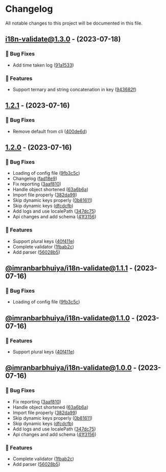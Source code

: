 # Changelog

All notable changes to this project will be documented in this file.

## [i18n-validate@1.3.0](https://github.com/imranbarbhuiya/i18n-validate/compare/v1.2.1...i18n-validate@1.3.0) - (2023-07-18)

### 🐛 Bug Fixes

- Add time taken log ([91a1533](https://github.com/imranbarbhuiya/i18n-validate/commit/91a153309bbfef7450b46cced9091a68ccb6e9f8))

### 🚀 Features

- Support ternary and string concatenation in key ([943682f](https://github.com/imranbarbhuiya/i18n-validate/commit/943682f7aefac0da152ae2ae240c1c314c6d1f16))

## [1.2.1](https://github.com/imranbarbhuiya/i18n-validate/compare/v1.2.0...v1.2.1) - (2023-07-16)

### 🐛 Bug Fixes

-   Remove default from cli ([400de6d](https://github.com/imranbarbhuiya/i18n-validate/commit/400de6d898bf6d3b7709b600a74339c7f887bb3c))

## [1.2.0](https://github.com/imranbarbhuiya/i18n-validate/tree/v1.2.0) - (2023-07-16)

### 🐛 Bug Fixes

-   Loading of config file ([9fb3c5c](https://github.com/imranbarbhuiya/i18n-validate/commit/9fb3c5c37a1e9c2e20d71481f6c2aeeb6943590e))
-   Changelog ([fad18e9](https://github.com/imranbarbhuiya/i18n-validate/commit/fad18e93e2a8583a4303678f3c7a1b706600a514))
-   Fix reporting ([3aaf810](https://github.com/imranbarbhuiya/i18n-validate/commit/3aaf810dd5d9485efeedf1127539e822e84223ec))
-   Handle object shortened ([63a6b6a](https://github.com/imranbarbhuiya/i18n-validate/commit/63a6b6a5e59c54346d8ae4b74040bba14508c457))
-   Import file properly ([382da99](https://github.com/imranbarbhuiya/i18n-validate/commit/382da994baa8d8ee9219d30dca05f28f74332d80))
-   Skip dynamic keys properly ([0b81611](https://github.com/imranbarbhuiya/i18n-validate/commit/0b81611d01b63c5a7422a55b0af03c31487c310f))
-   Skip dynamic keys ([dfcdcfb](https://github.com/imranbarbhuiya/i18n-validate/commit/dfcdcfbe500f236d0264ddea2dd6dfdc19e10610))
-   Add logs and use localePath ([347dc75](https://github.com/imranbarbhuiya/i18n-validate/commit/347dc75f4e851a621605216c4c584c383594d9a2))
-   Api changes and add schema ([41f3156](https://github.com/imranbarbhuiya/i18n-validate/commit/41f31566fbf9c2f696c5b242e915729afeb33e4b))

### 🚀 Features

-   Support plural keys ([40f411e](https://github.com/imranbarbhuiya/i18n-validate/commit/40f411ee91b4fc91bdb9ad4c11c03cd16c05c43c))
-   Complete validator ([1fbab2c](https://github.com/imranbarbhuiya/i18n-validate/commit/1fbab2cdf8229702706b207f81c988002b93f3d7))
-   Add parser ([56028b5](https://github.com/imranbarbhuiya/i18n-validate/commit/56028b5d249eb8f2646b865d0658565f579c9b1a))

## [@imranbarbhuiya/i18n-validate@1.1.1](https://github.com/imranbarbhuiya/i18n-validate/tree/@imranbarbhuiya/i18n-validate@1.1.1) - (2023-07-16)

### 🐛 Bug Fixes

-   Loading of config file ([9fb3c5c](https://github.com/imranbarbhuiya/i18n-validate/commit/9fb3c5c37a1e9c2e20d71481f6c2aeeb6943590e))

## [@imranbarbhuiya/i18n-validate@1.1.0](https://github.com/imranbarbhuiya/i18n-validate/tree/@imranbarbhuiya/i18n-validate@1.1.0) - (2023-07-16)

### 🚀 Features

-   Support plural keys ([40f411e](https://github.com/imranbarbhuiya/i18n-validate/commit/40f411ee91b4fc91bdb9ad4c11c03cd16c05c43c))

## [@imranbarbhuiya/i18n-validate@1.0.0](https://github.com/imranbarbhuiya/i18n-validate/tree/@imranbarbhuiya/i18n-validate@1.0.0) - (2023-07-16)

### 🐛 Bug Fixes

-   Fix reporting ([3aaf810](https://github.com/imranbarbhuiya/i18n-validate/commit/3aaf810dd5d9485efeedf1127539e822e84223ec))
-   Handle object shortened ([63a6b6a](https://github.com/imranbarbhuiya/i18n-validate/commit/63a6b6a5e59c54346d8ae4b74040bba14508c457))
-   Import file properly ([382da99](https://github.com/imranbarbhuiya/i18n-validate/commit/382da994baa8d8ee9219d30dca05f28f74332d80))
-   Skip dynamic keys properly ([0b81611](https://github.com/imranbarbhuiya/i18n-validate/commit/0b81611d01b63c5a7422a55b0af03c31487c310f))
-   Skip dynamic keys ([dfcdcfb](https://github.com/imranbarbhuiya/i18n-validate/commit/dfcdcfbe500f236d0264ddea2dd6dfdc19e10610))
-   Add logs and use localePath ([347dc75](https://github.com/imranbarbhuiya/i18n-validate/commit/347dc75f4e851a621605216c4c584c383594d9a2))
-   Api changes and add schema ([41f3156](https://github.com/imranbarbhuiya/i18n-validate/commit/41f31566fbf9c2f696c5b242e915729afeb33e4b))

### 🚀 Features

-   Complete validator ([1fbab2c](https://github.com/imranbarbhuiya/i18n-validate/commit/1fbab2cdf8229702706b207f81c988002b93f3d7))
-   Add parser ([56028b5](https://github.com/imranbarbhuiya/i18n-validate/commit/56028b5d249eb8f2646b865d0658565f579c9b1a))
